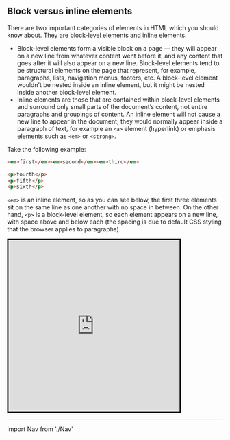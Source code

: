 ## Block versus inline elements

There are two important categories of elements in HTML which you should know about. They are block-level elements and inline elements.

- Block-level elements form a visible block on a page — they will appear on a new line from whatever content went before it, and any content that goes after it will also appear on a new line. Block-level elements tend to be structural elements on the page that represent, for example, paragraphs, lists, navigation menus, footers, etc. A block-level element wouldn't be nested inside an inline element, but it might be nested inside another block-level element.
- Inline elements are those that are contained within block-level elements and surround only small parts of the document’s content, not entire paragraphs and groupings of content. An inline element will not cause a new line to appear in the document; they would normally appear inside a paragraph of text, for example an `<a>` element (hyperlink) or emphasis elements such as `<em>` or `<strong>`.

Take the following example:

```html
<em>first</em><em>second</em><em>third</em>

<p>fourth</p>
<p>fifth</p>
<p>sixth</p>
```

`<em>` is an inline element, so as you can see below, the first three elements sit on the same line as one another with no space in between. On the other hand, `<p>` is a block-level element, so each element appears on a new line, with space above and below each (the spacing is due to default CSS styling that the browser applies to paragraphs).

<iframe src="https://codepen.io/gstark/full/qJwLgv/" height="400" width="400" style="border: 3px solid black"></iframe>

---

import Nav from './Nav'

<Nav/>
